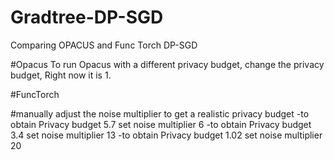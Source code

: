# Gradtree-DP-SGD

Comparing OPACUS and Func Torch DP-SGD

#Opacus
To run Opacus with a different privacy budget, change the privacy budget, Right now it is 1.

#FuncTorch

#manually adjust the noise multiplier to get a realistic privacy budget
-to obtain Privacy budget 5.7 set noise multiplier 6
-to obtain Privacy budget 3.4 set noise multiplier 13
-to obtain Privacy budget 1.02 set noise multiplier 20
